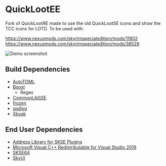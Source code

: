 # QuickLootEE

Fork of QuickLootRE made to use the old QuickLootSE icons and show the TCC icons for LOTD. To be used with:

https://www.nexusmods.com/skyrimspecialedition/mods/11802
https://www.nexusmods.com/skyrimspecialedition/mods/38529

![Demo screenshot](https://github.com/Eloquence4/QuickLootEE/raw/master/screenshot.png)

## Build Dependencies
* [AutoTOML](https://github.com/Ryan-rsm-McKenzie/AutoTOML)
* [Boost](https://www.boost.org/)
	* Regex
* [CommonLibSSE](https://github.com/Ryan-rsm-McKenzie/CommonLibSSE)
* [frozen](https://github.com/serge-sans-paille/frozen)
* [spdlog](https://github.com/gabime/spdlog)
* [Xbyak](https://github.com/herumi/xbyak)

## End User Dependencies
* [Address Library for SKSE Plugins](https://www.nexusmods.com/skyrimspecialedition/mods/32444)
* [Microsoft Visual C++ Redistributable for Visual Studio 2019](https://support.microsoft.com/en-us/help/2977003/the-latest-supported-visual-c-downloads)
* [SKSE64](https://skse.silverlock.org/)
* [SkyUI](https://www.nexusmods.com/skyrimspecialedition/mods/12604)
